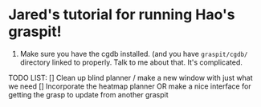 Jared's tutorial for running Hao's graspit!
===========================================

1. Make sure you have the cgdb installed. (and you have `graspit/cgdb/` directory linked to properly. 
Talk to me about that. It's complicated. 


TODO LIST:
[] Clean up blind planner / make a new window with just what we need
[] Incorporate the heatmap planner OR make a nice interface for getting the grasp to update from another graspit
